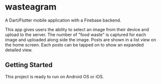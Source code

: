 # wasteagram

A Dart/Flutter mobile application with a Firebase backend. 

This app gives users the ability to select an image from their device and upload to the server. The number of "food waste" is captured for each image and uploaded along side the image. Posts are shown in a list view on the home screen. Each posts can be tapped on to show an expanded detailed view.

## Getting Started

This project is ready to run on Android OS or iOS.